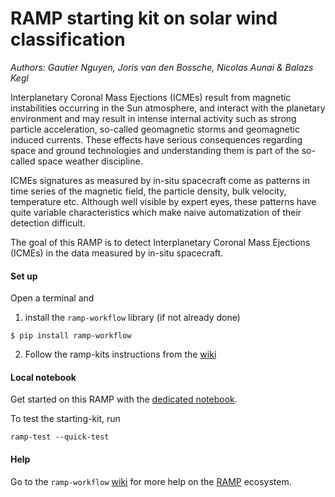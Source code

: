 # RAMP starting kit on solar wind classification

_Authors: Gautier Nguyen, Joris van den Bossche, Nicolas Aunai & Balazs Kegl_

Interplanetary Coronal Mass Ejections (ICMEs) result from magnetic instabilities occurring in the Sun atmosphere, and interact with the planetary environment and may result in intense internal activity such as strong particle acceleration, so-called geomagnetic storms and geomagnetic induced currents. These effects have serious consequences regarding space and ground technologies and understanding them is part of the so-called space weather discipline.

ICMEs signatures as measured by in-situ spacecraft come as patterns in time series of the magnetic field, the particle density, bulk velocity, temperature etc. Although well visible by expert eyes, these patterns have quite variable characteristics which make naive automatization of their detection difficult.

The goal of this RAMP is to detect Interplanetary Coronal Mass Ejections (ICMEs) in the data measured by in-situ spacecraft.

#### Set up

Open a terminal and

1. install the `ramp-workflow` library (if not already done)

```
$ pip install ramp-workflow
```

2. Follow the ramp-kits instructions from the [wiki](https://github.com/paris-saclay-cds/ramp-workflow/wiki/Getting-started-with-a-ramp-kit)

#### Local notebook

Get started on this RAMP with the [dedicated notebook](solar_wind_starting_kit.ipynb).

To test the starting-kit, run

```
ramp-test --quick-test
```

#### Help

Go to the `ramp-workflow` [wiki](https://github.com/paris-saclay-cds/ramp-workflow/wiki) for more help on the [RAMP](https://ramp.studio) ecosystem.
